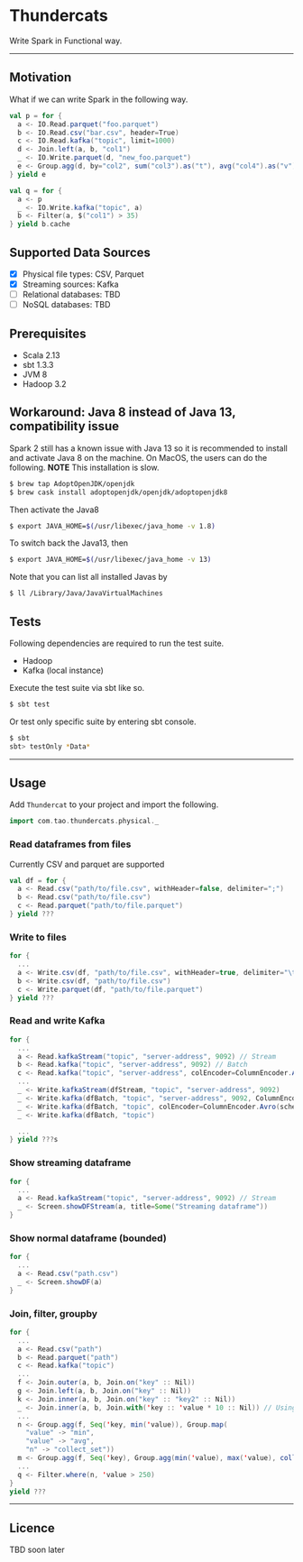 # Thundercats

Write Spark in Functional way.

--- 

## Motivation

What if we can write Spark in the following way.

```scala
val p = for {
  a <- IO.Read.parquet("foo.parquet")
  b <- IO.Read.csv("bar.csv", header=True)
  c <- IO.Read.kafka("topic", limit=1000)
  d <- Join.left(a, b, "col1")
  _ <- IO.Write.parquet(d, "new_foo.parquet")
  e <- Group.agg(d, by="col2", sum("col3").as("t"), avg("col4").as("v"))
} yield e

val q = for {
  a <- p
  _ <- IO.Write.kafka("topic", a)
  b <- Filter(a, $("col1") > 35)
} yield b.cache
```

## Supported Data Sources

- [x] Physical file types: CSV, Parquet
- [x] Streaming sources: Kafka
- [ ] Relational databases: TBD
- [ ] NoSQL databases: TBD

## Prerequisites

- Scala 2.13
- sbt 1.3.3
- JVM 8
- Hadoop 3.2

## Workaround: Java 8 instead of Java 13, compatibility issue

Spark 2 still has a known issue with Java 13 so it is recommended to 
install and activate Java 8 on the machine. On MacOS, the users can 
do the following. **NOTE** This installation is slow.

```bash
$ brew tap AdoptOpenJDK/openjdk
$ brew cask install adoptopenjdk/openjdk/adoptopenjdk8
```

Then activate the Java8

```bash
$ export JAVA_HOME=$(/usr/libexec/java_home -v 1.8)
```

To switch back the Java13, then

```bash
$ export JAVA_HOME=$(/usr/libexec/java_home -v 13)
```

Note that you can list all installed Javas by

```bash
$ ll /Library/Java/JavaVirtualMachines
```

## Tests

Following dependencies are required to run the test suite.

- Hadoop
- Kafka (local instance)

Execute the test suite via sbt like so.

```bash
$ sbt test
```

Or test only specific suite by entering sbt console.

```bash
$ sbt
sbt> testOnly *Data*
```

---

## Usage

Add `Thundercat` to your project and import the following.

```scala
import com.tao.thundercats.physical._
```

### Read dataframes from files

Currently CSV and parquet are supported

```scala
val df = for {
  a <- Read.csv("path/to/file.csv", withHeader=false, delimiter=";")
  b <- Read.csv("path/to/file.csv")
  c <- Read.parquet("path/to/file.parquet")
} yield ???
```

### Write to files

```scala
for {
  ...
  a <- Write.csv(df, "path/to/file.csv", withHeader=true, delimiter="\t")
  b <- Write.csv(df, "path/to/file.csv")
  c <- Write.parquet(df, "path/to/file.parquet")
} yield ???
```

### Read and write Kafka

```scala
for {
  ...
  a <- Read.kafkaStream("topic", "server-address", 9092) // Stream
  b <- Read.kafka("topic", "server-address", 9092) // Batch
  c <- Read.kafka("topic", "server-address", colEncoder=ColumnEncoder.Avro(schemaStr))
  ...
  _ <- Write.kafkaStream(dfStream, "topic", "server-address", 9092)
  _ <- Write.kafka(dfBatch, "topic", "server-address", 9092, ColumnEncoder.Avro(schemaStr))
  _ <- Write.kafka(dfBatch, "topic", colEncoder=ColumnEncoder.Avro(schemaStr))
  _ <- Write.kafka(dfBatch, "topic")

  ...
} yield ???s
```

### Show streaming dataframe

```scala
for {
  ...
  a <- Read.kafkaStream("topic", "server-address", 9092) // Stream
  _ <- Screen.showDFStream(a, title=Some("Streaming dataframe"))
}
```

### Show normal dataframe (bounded)

```scala
for {
  ...
  a <- Read.csv("path.csv")
  _ <- Screen.showDF(a)
}
```

### Join, filter, groupby

```scala
for {
  ...
  a <- Read.csv("path")
  b <- Read.parquet("path")
  c <- Read.kafka("topic")
  ...
  f <- Join.outer(a, b, Join.on("key" :: Nil))
  g <- Join.left(a, b, Join.on("key" :: Nil))
  k <- Join.inner(a, b, Join.on("key" :: "key2" :: Nil))
  _ <- Join.inner(a, b, Join.with('key :: 'value * 10 :: Nil)) // Using column objects
  ...
  n <- Group.agg(f, Seq('key, min('value)), Group.map(
    "value" -> "min", 
    "value" -> "avg",
    "n" -> "collect_set"))
  m <- Group.agg(f, Seq('key), Group.agg(min('value), max('value), collect_set('value))
  ...
  q <- Filter.where(n, 'value > 250)
}
yield ???
```

---

## Licence 

TBD soon later
